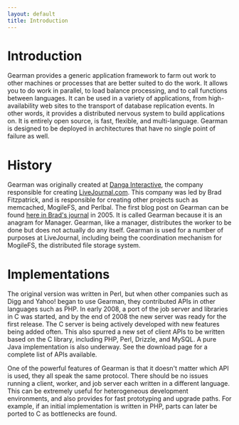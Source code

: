 ```yaml
---
layout: default
title: Introduction
---
```


Introduction
============

Gearman provides a generic application framework to farm out work to other machines or processes that are better suited to do the work. It allows you to do work in parallel, to load balance processing, and to call functions between languages. It can be used in a variety of applications, from high-availability web sites to the transport of database replication events. In other words, it provides a distributed nervous system to build applications on. It is entirely open source, is fast, flexible, and multi-language. Gearman is designed to be deployed in architectures that have no single point of failure as well.

History
=======

Gearman was originally created at [Danga Interactive](http://www.danga.com/), the company responsible for creating [LiveJournal.com](http://www.livejournal.com/). This company was led by Brad Fitzpatrick, and is responsible for creating other projects such as memcached, MogileFS, and Perlbal. The first blog post on Gearman can be found [here in Brad's journal](http://brad.livejournal.com/2106943.html) in 2005. It is called Gearman because it is an anagram for Manager. Gearman, like a manager, distributes the worker to be done but does not actually do any itself. Gearman is used for a number of purposes at LiveJournal, including being the coordination mechanism for MogileFS, the distributed file storage system.

Implementations
===============

The original version was written in Perl, but when other companies such as Digg and Yahoo! began to use Gearman, they contributed APIs in other languages such as PHP. In early 2008, a port of the job server and libraries in C was started, and by the end of 2008 the new server was ready for the first release. The C server is being actively developed with new features being added often. This also spurred a new set of client APIs to be written based on the C library, including PHP, Perl, Drizzle, and MySQL. A pure Java implementation is also underway. See the download page for a complete list of APIs available.

One of the powerful features of Gearman is that it doesn't matter which API is used, they all speak the same protocol. There should be no issues running a client, worker, and job server each written in a different language. This can be extremely useful for heterogeneous development environments, and also provides for fast prototyping and upgrade paths. For example, if an initial implementation is written in PHP, parts can later be ported to C as bottlenecks are found.
